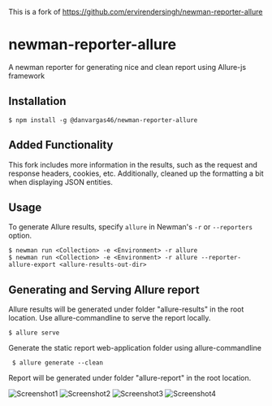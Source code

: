 This is a fork of https://github.com/ervirendersingh/newman-reporter-allure

# newman-reporter-allure
A newman reporter for generating nice and clean report using Allure-js framework

## Installation
```console
$ npm install -g @danvargas46/newman-reporter-allure
```

## Added Functionality
This fork includes more information in the results, such as the request and response headers, cookies, etc. Additionally, cleaned up the formatting a bit when displaying JSON entities.

## Usage
To generate Allure results, specify `allure` in Newman's `-r` or `--reporters` option.

```console
$ newman run <Collection> -e <Environment> -r allure
$ newman run <Collection> -e <Environment> -r allure --reporter-allure-export <allure-results-out-dir>
```

## Generating and Serving Allure report

Allure results will be generated under folder "allure-results" in the root location.
Use allure-commandline to serve the report locally.
  ```console
  $ allure serve
  ```
Generate the static report web-application folder using allure-commandline 
 ```console
  $ allure generate --clean
  ```
  Report will be generated under folder "allure-report" in the root location.


![Screenshot1](screenshot1.jpg)
![Screenshot2](screenshot2.jpg)
![Screenshot3](screenshot3.jpg)
![Screenshot4](screenshot4.jpg)